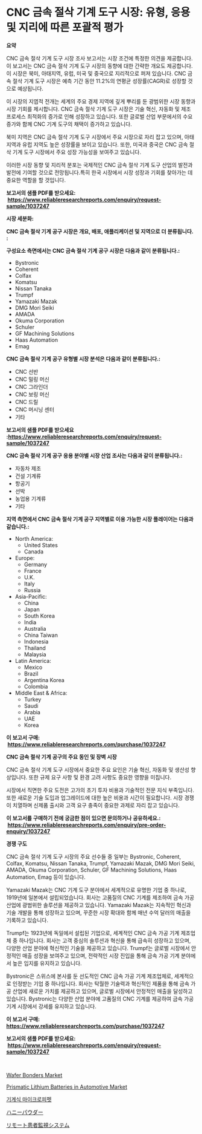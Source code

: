 <p><h1>CNC 금속 절삭 기계 도구 시장: 유형, 응용 및 지리에 따른 포괄적 평가</h1></p><p><strong>요약</strong></p>
<p><p>CNC 금속 절삭 기계 도구 시장 조사 보고서는 시장 조건에 특정한 의견을 제공합니다. 이 보고서는 CNC 금속 절삭 기계 도구 시장의 동향에 대한 간략한 개요도 제공합니다. 이 시장은 북미, 아태지역, 유럽, 미국 및 중국으로 지리적으로 퍼져 있습니다. CNC 금속 절삭 기계 도구 시장은 예측 기간 동안 11.2%의 연평균 성장률(CAGR)로 성장할 것으로 예상됩니다.</p><p>이 시장의 지엽적 전개는 세계의 주요 경제 지역에 깊게 뿌리를 둔 광범위한 시장 동향과 시장 기회를 제시합니다. CNC 금속 절삭 기계 도구 시장은 기술 혁신, 자동화 및 제조 프로세스 최적화의 증가로 인해 성장하고 있습니다. 또한 글로벌 산업 부문에서의 수요 증가와 함께 CNC 기계 도구의 채택이 증가하고 있습니다.</p><p>북미 지역은 CNC 금속 절삭 기계 도구 시장에서 주요 시장으로 자리 잡고 있으며, 아태지역과 유럽 지역도 높은 성장률을 보이고 있습니다. 또한, 미국과 중국은 CNC 금속 절삭 기계 도구 시장에서 주요 성장 가능성을 보여주고 있습니다.</p><p>이러한 시장 동향 및 지리적 분포는 국제적인 CNC 금속 절삭 기계 도구 산업의 발전과 발전에 기여할 것으로 전망됩니다.특히 한국 시장에서 시장 성장과 기회를 찾아가는 데 중요한 역할을 할 것입니다.</p></p>
<p><strong>보고서의 샘플 PDF를 받으세요: &nbsp;<a href="https://www.reliableresearchreports.com/enquiry/request-sample/1037247">https://www.reliableresearchreports.com/enquiry/request-sample/1037247</a></strong></p>
<p><strong>시장 세분화:</strong></p>
<p><strong> CNC 금속 절삭 기계 공구 시장은 개요, 배포, 애플리케이션 및 지역으로 더 분류됩니다. :</strong></p>
<p><strong>구성요소 측면에서는 CNC 금속 절삭 기계 공구 시장은 다음과 같이 분류됩니다.:</strong></p>
<p><ul><li>Bystronic</li><li>Coherent</li><li>Colfax</li><li>Komatsu</li><li>Nissan Tanaka</li><li>Trumpf</li><li>Yamazaki Mazak</li><li>DMG Mori Seiki</li><li>AMADA</li><li>Okuma Corporation</li><li>Schuler</li><li>GF Machining Solutions</li><li>Haas Automation</li><li>Emag</li></ul></p>
<p><strong> CNC 금속 절삭 기계 공구 유형별 시장 분석은 다음과 같이 분류됩니다.:</strong></p>
<p><ul><li>CNC 선반</li><li>CNC 밀링 머신</li><li>CNC 그라인더</li><li>CNC 보링 머신</li><li>CNC 드릴</li><li>CNC 머시닝 센터</li><li>기타</li></ul></p>
<p><strong>보고서의 샘플 PDF를 받으세요 :<a href="https://www.reliableresearchreports.com/enquiry/request-sample/1037247">https://www.reliableresearchreports.com/enquiry/request-sample/1037247</a></strong></p>
<p><strong> CNC 금속 절삭 기계 공구 응용 분야별 시장 산업 조사는 다음과 같이 분류됩니다.:</strong></p>
<p><ul><li>자동차 제조</li><li>건설 기계류</li><li>항공기</li><li>선박</li><li>농업용 기계류</li><li>기타</li></ul></p>
<p><strong>지역 측면에서 CNC 금속 절삭 기계 공구 지역별로 이용 가능한 시장 플레이어는 다음과 같습니다.:</strong></p>
<p><ul>
    <li>
        North America:
        <ul>
            <li>United States</li>
            <li>Canada</li>
        </ul>
    </li>
    <li>
        Europe:
        <ul>
            <li>Germany</li>
            <li>France</li>
            <li>U.K.</li>
            <li>Italy</li>
            <li>Russia</li>
        </ul>
    </li>
    <li>
        Asia-Pacific:
        <ul>
            <li>China</li>
            <li>Japan</li>
            <li>South Korea</li>
            <li>India</li>
            <li>Australia</li>
            <li>China Taiwan</li>
            <li>Indonesia</li>
            <li>Thailand</li>
            <li>Malaysia</li>
        </ul>
    </li>
    <li>
        Latin America:
        <ul>
            <li>Mexico</li>
            <li>Brazil</li>
            <li>Argentina Korea</li>
            <li>Colombia</li>
        </ul>
    </li>
    <li>
        Middle East & Africa:
        <ul>
            <li>Turkey</li>
            <li>Saudi</li>
            <li>Arabia</li>
            <li>UAE</li>
            <li>Korea</li>
        </ul>
    </li>
    </ul></p>
<p><strong>이 보고서 구매: &nbsp;<a href="https://www.reliableresearchreports.com/purchase/1037247">https://www.reliableresearchreports.com/purchase/1037247</a></strong></p>
<p><strong>CNC 금속 절삭 기계 공구의 주요 동인 및 장벽 시장</strong></p>
<p><p>CNC 금속 절삭 기계 도구 시장에서 중요한 주요 요인은 기술 혁신, 자동화 및 생산성 향상입니다. 또한 규제 요구 사항 및 환경 고려 사항도 중요한 영향을 미칩니다.</p><p>시장에서 직면한 주요 도전은 고가의 초기 투자 비용과 기술적인 전문 지식 부족입니다. 또한 새로운 기술 도입과 업그레이드에 대한 높은 비용과 시간이 필요합니다. 시장 경쟁이 치열하며 신제품 출시와 고객 요구 충족이 중요한 과제로 자리 잡고 있습니다.</p></p>
<p><strong>이 보고서를 구매하기 전에 궁금한 점이 있으면 문의하거나 공유하세요.: &nbsp;<a href="https://www.reliableresearchreports.com/enquiry/pre-order-enquiry/1037247">https://www.reliableresearchreports.com/enquiry/pre-order-enquiry/1037247</a></strong></p>
<p><strong>경쟁 구도</strong></p>
<p><p>CNC 금속 절삭 기계 도구 시장의 주요 선수들 중 일부는 Bystronic, Coherent, Colfax, Komatsu, Nissan Tanaka, Trumpf, Yamazaki Mazak, DMG Mori Seiki, AMADA, Okuma Corporation, Schuler, GF Machining Solutions, Haas Automation, Emag 등이 있습니다.</p><p>Yamazaki Mazak는 CNC 기계 도구 분야에서 세계적으로 유명한 기업 중 하나로, 1919년에 일본에서 설립되었습니다. 회사는 고품질의 CNC 기계를 제조하여 금속 가공 산업에 광범위한 솔루션을 제공하고 있습니다. Yamazaki Mazak는 지속적인 혁신과 기술 개발을 통해 성장하고 있으며, 꾸준한 시장 확대와 함께 매년 수억 달러의 매출을 기록하고 있습니다.</p><p>Trumpf는 1923년에 독일에서 설립된 기업으로, 세계적인 CNC 금속 가공 기계 제조업체 중 하나입니다. 회사는 고객 중심의 솔루션과 혁신을 통해 급속히 성장하고 있으며, 다양한 산업 분야에 혁신적인 기술을 제공하고 있습니다. Trumpf는 글로벌 시장에서 안정적인 매출 성장을 보여주고 있으며, 전략적인 시장 진입을 통해 금속 가공 기계 분야에서 높은 입지를 유지하고 있습니다.</p><p>Bystronic은 스위스에 본사를 둔 선도적인 CNC 금속 가공 기계 제조업체로, 세계적으로 인정받는 기업 중 하나입니다. 회사는 탁월한 기술력과 혁신적인 제품을 통해 금속 가공 산업에 새로운 가치를 제공하고 있으며, 글로벌 시장에서 안정적인 매출을 달성하고 있습니다. Bystronic는 다양한 산업 분야에 고품질의 CNC 기계를 제공하여 금속 가공 기계 시장에서 강세를 유지하고 있습니다.</p></p>
<p><strong>이 보고서 구매: &nbsp; <a href="https://www.reliableresearchreports.com/purchase/1037247">https://www.reliableresearchreports.com/purchase/1037247</a></strong></p>
<p><strong>보고서의 샘플 PDF를 받으세요: &nbsp;<a href="https://www.reliableresearchreports.com/enquiry/request-sample/1037247">https://www.reliableresearchreports.com/enquiry/request-sample/1037247</a></strong><strong></strong></p>
<p>&nbsp;</p>
<p><p><a href="https://issuu.com/reportprime-2/docs/wafer-bonders-market-size-2030.pptx">Wafer Bonders Market</a></p><p><a href="https://github.com/CliffMedina6/Market-Research-Report-List-3/blob/main/prismatic-lithium-batteries-in-automotive-market.md">Prismatic Lithium Batteries in Automotive Market</a></p><p><a href="https://medium.com/@louisa_aug08/%EA%B8%B0%EA%B3%84-%EB%A7%88%EC%9D%B4%ED%81%AC%EB%A1%9C-%ED%94%BC%ED%8E%AB-%EC%8B%9C%EC%9E%A5-%EC%B6%94%EC%84%B8-%EC%98%88%EC%B8%A1-%EB%B0%8F-2031%EB%85%84%EA%B9%8C%EC%A7%80%EC%9D%98-%EA%B2%BD%EC%9F%81-%EB%B6%84%EC%84%9D-09aebd56303f">기계식 마이크로피펫</a></p><p><a href="https://medium.com/@ashman753/%E3%83%8F%E3%83%8B%E3%83%BC%E3%83%91%E3%82%A6%E3%83%80%E3%83%BC%E3%83%9E%E3%83%BC%E3%82%B1%E3%83%83%E3%83%88-%E7%AB%B6%E4%BA%89%E5%88%86%E6%9E%90-%E5%B8%82%E5%A0%B4%E3%83%88%E3%83%AC%E3%83%B3%E3%83%89-2031%E5%B9%B4%E3%81%BE%E3%81%A7%E3%81%AE%E4%BA%88%E6%B8%AC-707f4e1bcd06">ハニーパウダー</a></p><p><a href="https://medium.com/@jaynedurgan2023/%E3%83%AA%E3%83%A2%E3%83%BC%E3%83%88%E6%82%A3%E8%80%85%E3%83%A2%E3%83%8B%E3%82%BF%E3%83%AA%E3%83%B3%E3%82%B0%E3%82%B7%E3%82%B9%E3%83%86%E3%83%A0%E5%B8%82%E5%A0%B4%E3%81%AE%E3%83%A1%E3%83%88%E3%83%AA%E3%83%83%E3%82%AF%E3%82%B9%E3%82%92%E3%83%87%E3%82%B3%E3%83%BC%E3%83%89%E3%81%99%E3%82%8B-%E5%B8%82%E5%A0%B4%E3%82%B7%E3%82%A7%E3%82%A2-%E3%83%88%E3%83%AC%E3%83%B3%E3%83%89-%E6%88%90%E9%95%B7%E3%83%91%E3%82%BF%E3%83%BC%E3%83%B3-b6395afaac8a">リモート患者監視システム</a></p></p>
